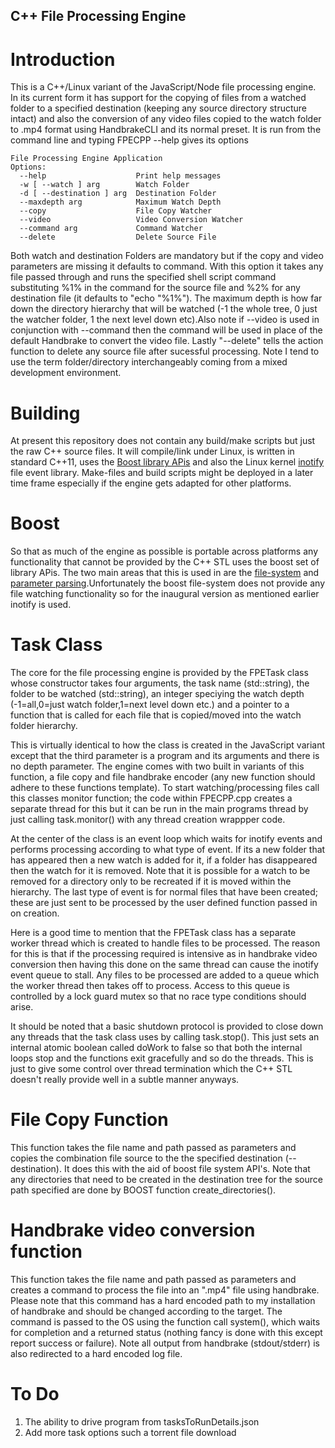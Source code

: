 ## C++ File Processing Engine ##

# Introduction #

This is a C++/Linux variant of the JavaScript/Node file processing engine. In its current form it has support for the copying of files from a watched folder to a specified destination (keeping any source directory structure intact) and also the conversion of any video files copied to the watch folder to .mp4 format using HandbrakeCLI and its normal preset. It is run from the command line and typing FPECPP --help gives its options

    File Processing Engine Application
    Options:
      --help   					Print help messages
      -w [ --watch ] arg   		Watch Folder
      -d [ --destination ] arg 	Destination Folder
      --maxdepth arg   			Maximum Watch Depth
      --copy   					File Copy Watcher
      --video  					Video Conversion Watcher
      --command arg				Command Watcher
      --delete	 				Delete Source File
    
Both watch and destination Folders are mandatory but if the copy and  video parameters are missing it defaults to command. With this option it takes any file passed through and runs the specified shell script command substituting %1% in the command for the source file and %2% for any destination file (it defaults to "echo "%1%"). The maximum depth is how far down  the directory hierarchy that will be watched (-1 the whole tree, 0 just the watcher folder, 1 the next level down etc).Also note if --video is used in conjunction with --command then the command will be used in place of the default Handbrake to convert the video file. Lastly "--delete" tells the action function to delete any source file after sucessful processing. Note I tend to use the term folder/directory interchangeably coming from a mixed development environment.

# Building #

At present this repository does not contain any build/make scripts but just the raw C++ source files. It will compile/link under Linux, is written in standard C++11, uses the [Boost library APis](http://www.boost.org/) and also the Linux kernel [inotify](https://en.wikipedia.org/wiki/Inotify) file event library. Make-files and build scripts might be deployed in a later time frame especially if the engine gets adapted for other platforms.

# Boost #

So that as much of the engine as possible is portable across platforms any functionality that cannot be provided by the C++ STL uses the boost set of library APis. The two main areas that this is used in are the [file-system](http://www.boost.org/doc/libs/1_62_0/libs/filesystem/doc/index.htm) and [parameter parsing](http://www.boost.org/doc/libs/1_62_0/libs/parameter/doc/html/index.html).Unfortunately the boost file-system does not provide any file watching functionality so for the inaugural version as mentioned earlier  inotify is used.

# Task Class #

The core for the file processing engine is provided by the FPETask class whose constructor takes four arguments, the task name (std::string), the folder to be watched (std::string), an integer speciying the watch depth (-1=all,0=just watch folder,1=next level down etc.) and a pointer to a function that is called for each file that is copied/moved into the watch folder hierarchy. 

This is virtually identical to how the class is created in the JavaScript variant except that the third parameter is a program and its arguments and there is no depth parameter. The engine comes with two built in variants of this function, a file copy and file handbrake encoder (any new function should adhere to these functions template). To start watching/processing files call this classes monitor function; the code within FPECPP.cpp creates a separate thread for this but it can be run in the main programs thread by just calling task.monitor() with any thread creation wrappper code.

At the center of the class is an event loop which waits for inotify events and performs processing according to what type of event. If its a new folder that has appeared then a new watch is added for it, if a folder has disappeared then the watch for it is removed. Note that it is possible for a watch to be removed for a directory only to be recreated if it is moved within the hierarchy. The last type of event is for normal files that have been created; these are just sent to be processed by the user defined function passed in on creation.

Here is a good time to mention that the FPETask class has a separate worker thread which is created to handle files to be processed. The reason for this is that if the processing required is intensive as in handbrake video conversion then having this done on the same thread can cause the inotify event queue to stall. Any files to be processed are added to a queue which the worker thread then takes off to process. Access to this queue is controlled by a lock guard mutex so that no race type conditions should arise.

It should be noted that a basic shutdown protocol is provided to close down any threads that the task class uses by calling task.stop(). This just sets an internal atomic boolean called doWork to false so that both the internal loops stop and the functions exit gracefully and so do the threads. This is just to give some control over thread termination which the C++ STL doesn't really provide well in a subtle manner anyways.

# File Copy Function #

This function takes the file name and path passed as parameters and copies the combination file source  to  the the specified destination (--destination). It does this with the aid of boost file system API's. Note that any directories that need to be created in the destination tree for the source path specified are done by BOOST function create_directories().

# Handbrake video conversion function #

This function takes the file name and path passed as parameters and creates a command to process the file into an ".mp4" file using handbrake. Please note that this command has a hard encoded path to my installation of handbrake and should be changed according to the target. The command is passed to the OS using the function call system(), which waits for completion and a returned status (nothing fancy is done with this except report success or failure). Note all output from handbrake (stdout/stderr) is  also redirected to a hard encoded log file.

# To Do #

1. The ability to drive program from tasksToRunDetails.json
1. Add more task options such a torrent file download



